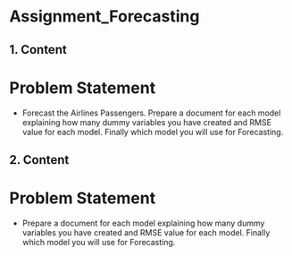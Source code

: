 # Assignment_Forecasting
## 1. Content
# Problem Statement
+ Forecast the Airlines Passengers. Prepare a document for each model explaining how many dummy variables you have created and RMSE value for each model. Finally which model you will use for Forecasting.

## 2. Content
# Problem Statement
+ Prepare a document for each model explaining how many dummy variables you have created and RMSE value for each model. Finally which model you will use for Forecasting.
